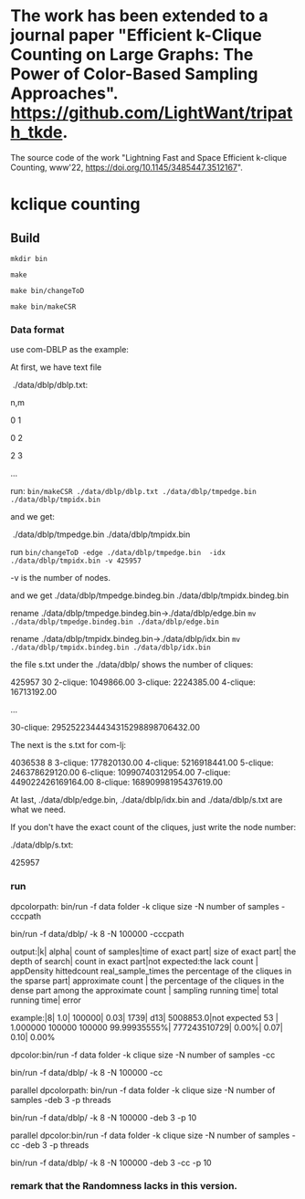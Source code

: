 # The work has been extended to a journal paper "Efficient k-Clique Counting on Large Graphs: The Power of Color-Based Sampling Approaches". https://github.com/LightWant/tripath_tkde.

The source code of the work "Lightning Fast and Space Efficient k-clique Counting, www'22, https://doi.org/10.1145/3485447.3512167".

# kclique counting

## Build

`mkdir bin`

`make`

`make bin/changeToD`

`make bin/makeCSR`

### Data format

use com-DBLP as the example:

At first, we have text file 

​	./data/dblp/dblp.txt:

n,m

0 1

0 2

2 3

...



run: 
`bin/makeCSR ./data/dblp/dblp.txt ./data/dblp/tmpedge.bin ./data/dblp/tmpidx.bin`

and we get:

​	./data/dblp/tmpedge.bin ./data/dblp/tmpidx.bin

run 
`bin/changeToD -edge ./data/dblp/tmpedge.bin  -idx ./data/dblp/tmpidx.bin -v 425957`

-v is the number of nodes.

and we get ./data/dblp/tmpedge.bindeg.bin ./data/dblp/tmpidx.bindeg.bin

rename ./data/dblp/tmpedge.bindeg.bin->./data/dblp/edge.bin
`mv ./data/dblp/tmpedge.bindeg.bin ./data/dblp/edge.bin`

rename ./data/dblp/tmpidx.bindeg.bin->./data/dblp/idx.bin
`mv ./data/dblp/tmpidx.bindeg.bin ./data/dblp/idx.bin`

the file s.txt under the ./data/dblp/ shows the number of cliques:

425957
30
2-clique: 1049866.00
3-clique: 2224385.00
4-clique: 16713192.00

...  

30-clique: 2952522344434315298898706432.00

The next is the s.txt for com-lj:

4036538
8
3-clique: 177820130.00
4-clique: 5216918441.00
5-clique: 246378629120.00
6-clique: 10990740312954.00
7-clique: 449022426169164.00
8-clique: 16890998195437619.00

At last,  ./data/dblp/edge.bin, ./data/dblp/idx.bin and ./data/dblp/s.txt are what we need.



If you don't have the exact count of the cliques, just write the node number:

./data/dblp/s.txt:

425957



### run

dpcolorpath: bin/run -f data folder -k clique size -N number of samples -cccpath

bin/run -f data/dblp/ -k 8 -N 100000 -cccpath

output:|k| alpha| count of samples|time of exact part| size of exact part| the depth of search| count in exact part|not expected:the lack count | appDensity hittedcount real_sample_times  the percentage of the cliques in the sparse part| approximate count | the percentage of the cliques in the dense part among the approximate count | sampling running time| total running time| error

example:|8| 1.0| 100000| 0.03| 1739| d13| 5008853.0|not expected 53 | 1.000000 100000 100000 99.99935555%| 777243510729| 0.00%| 0.07| 0.10| 0.00%



dpcolor:bin/run -f data folder -k clique size -N number of samples -cc

bin/run -f data/dblp/ -k 8 -N 100000 -cc



parallel dpcolorpath: bin/run -f data folder -k clique size -N number of samples -deb 3 -p threads

bin/run -f data/dblp/ -k 8 -N 100000 -deb 3 -p 10



parallel dpcolor:bin/run -f data folder -k clique size -N number of samples -cc -deb 3 -p threads

bin/run -f data/dblp/ -k 8 -N 100000 -deb 3 -cc -p 10

### remark that the Randomness lacks in this version.
